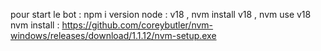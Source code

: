 pour start le bot : npm i
version node : v18 , nvm install v18 , nvm use v18
nvm install : https://github.com/coreybutler/nvm-windows/releases/download/1.1.12/nvm-setup.exe
